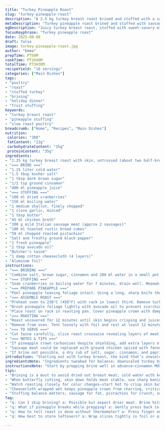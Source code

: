 ```yaml
---
title: "Turkey Pineapple Roast"
slug: "turkey-pineapple-roast"
description: "A 2.5 kg turkey breast roast brined and stuffed with a savory-sweet mixture featuring sausage, cranberries, pistachios and pineapple. The meat is butterfly-cut, stuffed around a hollowed pineapple filled with flavored stuffing, then roasted low and slow for a juicy, aromatic finish. Brining with cinnamon and brown sugar adds complexity, while the pineapple’s acidity cuts fat and keeps things moist. Cooking is done with foil protection and a cheesecloth to shield the tender pineapple crown from burning. Resting is essential to lock in juices. A rich pan sauce built from the drippings accompanies the slices. Ideal for group dinners, with a twist on classic fruit-stuffed poultry recipes."
metaDescription: "Turkey pineapple roast brined and stuffed with sausage, cranberries, pistachios and pineapple; roasted low and slow for juicy, flavorful slices."
ogDescription: "Juicy turkey breast roast, stuffed with sweet-savory mix of sausage, cranberries, nuts, pineapple; brined then slow roasted for rich layers."
focusKeyphrase: "Turkey pineapple roast"
date: 2025-08-08
draft: false
image: turkey-pineapple-roast.jpg
author: "Emma"
prepTime: PT50M
cookTime: PT2H40M
totalTime: PT3H30M
recipeYield: "10 servings"
categories: ["Main Dishes"]
tags:
- "poultry"
- "roast"
- "stuffed turkey"
- "brining"
- "holiday dinner"
- "fruit stuffing"
keywords:
- "turkey breast roast"
- "pineapple stuffing"
- "slow roast poultry"
breadcrumb: ["Home", "Recipes", "Main Dishes"]
nutrition: 
 calories: "380"
 fatContent: "22g"
 carbohydrateContent: "15g"
 proteinContent: "35g"
ingredients:
- "2.25 kg turkey breast roast with skin, untrussed (about two half-breasts)"
- "=== BRINE ==="
- "1.25 liter cold water"
- "1.5 tbsp kosher salt"
- "1 tbsp dark brown sugar"
- "1/2 tsp ground cinnamon"
- "400 ml pineapple juice"
- "=== STUFFING ==="
- "100 ml dried cranberries"
- "150 ml boiling water"
- "1 medium shallot, finely chopped"
- "1 clove garlic, minced"
- "1 tbsp butter"
- "45 ml chicken broth"
- "200 g mild Italian sausage meat (approx 2 sausages)"
- "100 ml toasted rustic bread cubes"
- "50 ml chopped roasted pistachios"
- "Salt and freshly ground black pepper"
- "1 fresh pineapple"
- "2 tbsp avocado oil"
- "Butcher's twine"
- "1 damp cotton cheesecloth (4 layers)"
- "Aluminum foil"
instructions:
- "=== BRINING ==="
- "Combine salt, brown sugar, cinnamon and 200 ml water in a small pot. Bring to a gentle boil, stirring until salt and sugar dissolve. Cool completely with 1 liter cold water and pineapple juice. Place turkey breast in a non-reactive container and submerge with brine. Refrigerate at least 20 hours (24 optimum). Don’t skip the brine; it balances dryness."
- "=== STUFFING ==="
- "Soak cranberries in boiling water for 7 minutes, drain well. Meanwhile, melt butter in skillet, sauté shallot and garlic until translucent and fragrant but not browned. Deglaze pan with chicken broth, reduce slightly. Combine sautéed aromatics, cranberries, sausage meat, bread cubes and pistachios in a bowl. Season with salt and pepper. The mix should hold shape but not be stiff; add broth for moisture if needed. Chill until ready."
- "=== PREPARE PINEAPPLE ==="
- "Peel pineapple leaving foliage intact. Using a long, sharp knife the length of pineapple, slice around core to preserve about 2.5 cm of flesh all around. Carefully slice beneath the core at base of crown to free it; expect slight splits and cracks. Fill hollow with most of the stuffing mix; if pineapple cracks, press gently back into shape and secure with toothpicks if stubborn. Keep remaining stuffing cold."
- "=== ASSEMBLE ROAST ==="
- "Preheat oven to 230°C (450°F) with rack in lowest third. Remove turkey from brine, rinse and pat dry thoroughly with paper towels. Lay skin-side down on work surface. Butterfly each half breast lengthwise to double surface area; a sharp knife and steady hand crucial here. Slip butcher’s twine under and between halves to create a flat rectangle, tuped ends of twine long for tying later. Season all over with salt and pepper. Spread remaining stuffing evenly over meat. Position stuffed pineapple in center, foliage end sticking out. Fold meat around pineapple and tie securely with twine in several places. The twine keeps stuffing and pineapple in place, making carving easier afterward."
- "Brush pineapple foliage lightly with avocado oil to prevent scorching."
- "Place roast on rack in roasting pan. Cover pineapple crown with damp cheesecloth to keep it moist. Then loosely tent with foil."
- "=== ROASTING ==="
- "Roast uncovered for 12 minutes until skin begins crisping and juices start running clear from edges. Reduce heat to 165°C (330°F). Re-cover if surface getting too brown. Continue roasting 2 to 2.5 hours, checking after 1 hour by inserting a meat thermometer in stuffing at pineapple core — target 73-74°C (163-165°F). If thermometer reading delayed, rely on juices running clear and firmness to touch: meat should spring back when pressed with finger. The foil tent may be removed last 15 min for extra browning if desired."
- "Remove from oven. Tent loosely with foil and rest at least 12 minutes before slicing. Rest locks juices; impatient carving equals dry meat every time."
- "=== TO SERVE ==="
- "Cut twine carefully, slice roast crosswise revealing layers of meat, stuffing, pineapple. Spoon pan juices over to moisten. Serve with bold sides — crystalline Parmesan potato rosettes work great. Leftovers reheat well wrapped in foil while retaining moisture."
- "=== NOTES & TIPS ==="
- "If pineapple crown carbonizes despite shielding, add extra layers of damp cheesecloth or tent foil early. Avoid opening oven too often—it causes drying. Use weight or fork to test pineapple softness; ready when tender but still holding shape."
- "Sausage meat could be replaced with ground chicken spiced with fennel and smoked paprika for a different dimension. Pistachios swap well for chopped toasted pecans or walnuts. Cranberries can be interchanged with currants or dried cherries for varied tartness."
- "If brine not possible, a dry rub of salt, sugar, cinnamon, and paprika rubbed under skin and on meat works, but expect juiciness loss."
introduction: "Starting out with turkey breast, the kind that’s unwieldy but promises juicy flesh if treated right. Brine first—big must for tender flesh. The cinnamon in brine tricks your nose, gives a subtle whisper of spice amid sweet pineapple juice. Cranberries recharge in hot water, plumping, tart and soft. Dicing pineapple just right, keeping that core intact is a puzzle; slice long with a slim knife and don't rush or the fruit splits more than it must. Stuffy fix? Sausage meets pistachio crunch, soaked bread for soft filler. Roasting’s a dance in heat—high heat start, to crackling skin, then low and slow so fibers relax, juice redistributes. Watch the color, feel the firmness; no thermometer? Press the roast gently—springy means done, floppy means raw inside. Resting after roast is non-negotiable; lets muscles relax and juices settle. Finish with sharp pan juice spooned on slices, a salty sweet nectar against the meaty earthiness. Tried this with pecans years ago, swapped out pine nuts for green pistachios, adds chew and a nutty pop unexpected. Don’t skip the cheesecloth wrap on pineapple tip—charred green leaves aren’t lovely. This farewell oven magic isn’t quick, but patience is your sous-chef. Work smart: prep squash or potatoes while rooster bakes; feed waiters and growl with smells penetrating house. Each pull from oven tells a story, steam rising, skin crackling. Slicing reveals hidden pineapple pocket—surprise tastes always appreciated at table."
ingredientsNote: "Ingredients tweaked for balance; downscaled turkey by 10% — household ovens vary, less mass speeds cook. Brine switched to kosher salt for better dissolve, brown sugar halved to blur not sweeten. Pineapple juice reduced slightly, to avoid watery brine but keep acidity fresh. Replaced onion with shallot—more subtle, avoids overpowering garlic, also cut 1 tbsp butter instead of 2 and used avocado oil instead of olive—more neutral flavor, higher smoke point protects pineapple greens later. Swapped Toulouse sausage for milder Italian variety—easier to find, less gamey but still flavorful. Bread cubes toasted for crunch, pistachios down 20%, better texture with evenly spread nuts. Cranberries reduced in volume, soaking longer for plumper fruit. Salt and pepper remain to season, but careful not to over-salt brine and stuffing because meat will uptake. Cheesecloth dampened; cotton absorbs some steam, keeps pineapple foliage fresh. Twine tied loosely but tight enough to hold stuffing and pineapple in. Foil tent essential to avoid brutal oven drying, especially on pineapple leaves. If fresh pineapple absent, canned can be used but naturally flavor loss and texture is softer. Fresh always preferred here—the core integrity critical. The brine step can be skipped, but expect less juicy breast; dry rub alternative with sugar and spices beneath skin is fallback."
instructionsNote: "Start by prepping brine well in advance—cinnamon MUST be gentle, no burning or bitter notes. Cool fully before submerging meat, else partial cooking starts and texture risks damage. All brining done in fridge, and use non-reactive containers (glass or stainless). While turkey brines, move to cranberries soaking—timing is precise here to avoid mush. Saute aromatics on medium heat, careful to not brown too much; burnt bits spoil filling flavor. Bread cubes toast separately for crunch, too wet stuffing causes soggy bird. Butterfly turkey with a sharp boning knife or chef's knife; open like a book. Skin must be down for stability, helps hold stuffing and pineapple in place. Twine under and over meat halves prevents shift in roast during cooking. Stuffing spread evenly, pineapple centered for even cooking, foliage sticks out for aesthetic but protected by cloth soak—wet cloth steams leaves, stops harsh drying and bitter charring. Roasting starts hot to brown skin fast, seals juices inside. Lower oven after 12 minutes to 165°C to avoid burning but maintain slow, even cooking. Insert thermometer in stuffing center near pineapple to measure doneness, but rely on combination with visual cues—juices clear, meat shrinks slightly from bone. Remove foil last 15 min if surface pale, else skin remains tender and moist. Rest is crucial—without it, juices run out on slicing, dry meat guaranteed. Use cooking drippings for jus—skim off excess fat, deglaze with a splash of broth or wine if needed, reduce to slightly thicken. Slice carefully, removing twine piece by piece to keep slices intact. Serve immediately. Leftovers store well wrapped, reheat gently covered in oven or steam pan to avoid drying. Inexperience may cause pineapple to break; bind gently with toothpicks to hold shape. Keep kitchen cool while prepping—the brining odors and roasted fruit scents can be intense and lingering."
tips:
- "Brining is a must to avoid dried out breast meat; cold water with kosher salt dissolves better, cinnamon needs gentle heat, no burning or bitter notes—cool fully before turkey goes in. Timing critical, 20 to 24 hours fridge. Skip or shorten brine and expect tougher flesh, dry bites."
- "When butterfly cutting, skin down holds meat stable, use sharp boning knife; steady hand to avoid shredding. Twine placement under and between halves creates neat rectangle for stuffing. Keep twine ends long for secure tying but don’t twist tight—stuffing needs room to stay moist not squished."
- "Watch roasting closely for color changes—start hot to crisp skin but reduce quickly to 165C. Tent foil if edges too brown mid-roast. Thermometer best in stuffing at pineapple core, 73 to 74°C. No thermometer? Press meat with finger; springy means done, floppy raw. Final 15 minutes foil off if wanting more brown crust."
- "Cheesecloth wrapped wet keeps pineapple crown from charring, critical for appearance and flavor—dry leaves turn bitter fast in oven heat. Add extra layers if char appears. Foil tent covers pineapple and slow cooks meat gently, preventing those brutal dry edges ovens wreak on large joints."
- "Stuffing balance matters; sausage for fat, pistachios for crunch, soaked bread soft filler. Cranberries rehydrated for acidity and tart pop. Use avocado oil on pineapple foliage, higher smoke point than olive oil; prevents leaf scorch. Butter sauté aromatics only till translucent, no browning to avoid bitter flavors."
faq:
- "q: Can I skip brining? a: Possible but expect drier meat. Brine hits tenderness and flavor depth. Dry rub alternative works but loses juiciness. Cooling brine before submerge avoids partial cooking. Short brine less effective—risks uneven seasoning."
- "q: What if pineapple breaks while prepping? a: Gently press back in place; toothpicks can hold stubborn cracks. Use sharp knife slicing lengthwise. Pineapple core intact crucial for stability and juice balance. If canned pineapple, softer texture, less core strength."
- "q: How to tell roast is done without thermometer? a: Press finger on meat edge; springy bounce means cooked through, floppy or jelly-like means raw inside. Juices clear runs from meat edges, not pink or blood-tinged. Meat shrinks slightly away from bone. Look for crisp skin start and subtle shrinking mid-roast."
- "q: How best to store leftovers? a: Wrap slices tightly in foil or airtight container. Refrigerate up to 3 days. Reheat gently in oven wrapped again to keep moisture, or steam pan covered. Adding pan gravy back helps moistness. Avoid microwave unless wrapped, can dry quickly."

---
```

